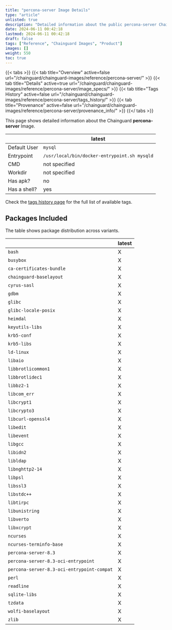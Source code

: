 ```yaml
---
title: "percona-server Image Details"
type: "article"
unlisted: true
description: "Detailed information about the public percona-server Chainguard Image."
date: 2024-06-11 00:42:18
lastmod: 2024-06-11 00:42:18
draft: false
tags: ["Reference", "Chainguard Images", "Product"]
images: []
weight: 550
toc: true
---
```


{{< tabs >}}
{{< tab title="Overview" active=false url="/chainguard/chainguard-images/reference/percona-server/" >}}
{{< tab title="Details" active=true url="/chainguard/chainguard-images/reference/percona-server/image_specs/" >}}
{{< tab title="Tags History" active=false url="/chainguard/chainguard-images/reference/percona-server/tags_history/" >}}
{{< tab title="Provenance" active=false url="/chainguard/chainguard-images/reference/percona-server/provenance_info/" >}}
{{</ tabs >}}

This page shows detailed information about the Chainguard **percona-server** Image.

|              | latest                                       |
|--------------|----------------------------------------------|
| Default User | `mysql`                                      |
| Entrypoint   | `/usr/local/bin/docker-entrypoint.sh mysqld` |
| CMD          | not specified                                |
| Workdir      | not specified                                |
| Has apk?     | no                                           |
| Has a shell? | yes                                          |

Check the [tags history page](/chainguard/chainguard-images/reference/percona-server/tags_history/) for the full list of available tags.

## Packages Included
The table shows package distribution across variants.

|                                            | latest |
|--------------------------------------------|--------|
| `bash`                                     | X      |
| `busybox`                                  | X      |
| `ca-certificates-bundle`                   | X      |
| `chainguard-baselayout`                    | X      |
| `cyrus-sasl`                               | X      |
| `gdbm`                                     | X      |
| `glibc`                                    | X      |
| `glibc-locale-posix`                       | X      |
| `heimdal`                                  | X      |
| `keyutils-libs`                            | X      |
| `krb5-conf`                                | X      |
| `krb5-libs`                                | X      |
| `ld-linux`                                 | X      |
| `libaio`                                   | X      |
| `libbrotlicommon1`                         | X      |
| `libbrotlidec1`                            | X      |
| `libbz2-1`                                 | X      |
| `libcom_err`                               | X      |
| `libcrypt1`                                | X      |
| `libcrypto3`                               | X      |
| `libcurl-openssl4`                         | X      |
| `libedit`                                  | X      |
| `libevent`                                 | X      |
| `libgcc`                                   | X      |
| `libidn2`                                  | X      |
| `libldap`                                  | X      |
| `libnghttp2-14`                            | X      |
| `libpsl`                                   | X      |
| `libssl3`                                  | X      |
| `libstdc++`                                | X      |
| `libtirpc`                                 | X      |
| `libunistring`                             | X      |
| `libverto`                                 | X      |
| `libxcrypt`                                | X      |
| `ncurses`                                  | X      |
| `ncurses-terminfo-base`                    | X      |
| `percona-server-8.3`                       | X      |
| `percona-server-8.3-oci-entrypoint`        | X      |
| `percona-server-8.3-oci-entrypoint-compat` | X      |
| `perl`                                     | X      |
| `readline`                                 | X      |
| `sqlite-libs`                              | X      |
| `tzdata`                                   | X      |
| `wolfi-baselayout`                         | X      |
| `zlib`                                     | X      |

